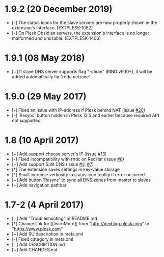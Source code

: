 # 1.9.2 (20 December 2019)
* [-] The status icons for the slave servers are now properly shown in the extension's interface. (EXTPLESK-1082)
* [-] On Plesk Obsidian servers, the extension's interface is no longer malformed and unusable. (EXTPLESK-1403)

# 1.9.1 (08 May 2018)
* [+] If slave DNS server supports flag "-clean" (BIND v9.10+), it will be added automatically for 'rndc delzone'

# 1.9.0 (29 May 2017)
* [-] Fixed an issue with IP-address if Plesk behind NAT (issue [#20](https://github.com/plesk/ext-slave-dns-manager/issues/20))
* [-] 'Resync' button hidden in Plesk 12.5 and earlier because required API not supported

# 1.8 (10 April 2017)
* [+] Add support choose server's IP (issue [#13](https://github.com/plesk/ext-slave-dns-manager/issues/13))
* [-] Fixed incompatibility with rndc on RedHat (issue [#8](https://github.com/plesk/ext-slave-dns-manager/issues/8))
* [+] Add support Split DNS (issue [#3](https://github.com/plesk/ext-slave-dns-manager/issues/3), [#7](https://github.com/plesk/ext-slave-dns-manager/issues/7))
* [*] The extension saves settings in key-value storage
* [*] Small increase verbosity in status icon tooltip if error occurred
* [+] Add button 'Resync' to sync all DNS zones from master to slaves
* [+] Add navigation pathbar

# 1.7-2 (4 April 2017)
* [+] Add "Troubleshooting" in README.md
* [*] Change link for [[learnMore]] from "http://devblog.plesk.com" to "https://www.plesk.com"
* [+] Add RU description in meta.xml
* [-] Fixed category in meta.xml
* [+] Add DESCRIPTION.md
* [+] Add CHANGES.md

